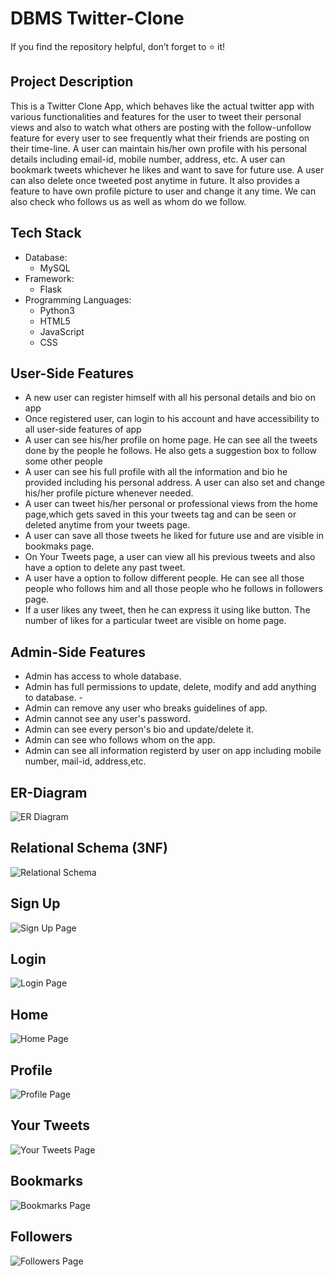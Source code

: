 # DBMS Twitter-Clone

If you find the repository helpful, don’t forget to ⭐ it!

## Project Description
This is a Twitter Clone App, which behaves like the
actual twitter app with various functionalities and features for the user to
tweet their personal views and also to watch what others are posting with
the follow-unfollow feature for every user to see frequently what their
friends are posting on their time-line. A user can maintain his/her own profile 
with his personal details including email-id, mobile number, address, etc.
A user can bookmark tweets whichever he likes and want to save for future use.
A user can also delete once tweeted post anytime in future. It also provides a feature
to have own profile picture to user and change it any time. We can also check who follows us
as well as whom do we follow.

## Tech Stack

- Database: 
  - MySQL
- Framework: 
  - Flask
- Programming Languages: 
  - Python3
  - HTML5
  - JavaScript
  - CSS
  
## User-Side Features
- A new user can register himself with all his personal details and bio on app
- Once registered user, can login to his account and have accessibility to all user-side features of app
- A user can see his/her profile on home page. He can see all the tweets done by the people he follows. He also gets a suggestion box to follow some other people
- A user can see his full profile with all the information and bio he provided including his personal address. A user can also set and change his/her profile picture whenever needed.
- A user can tweet his/her personal or professional views from the home page,which gets saved in this your tweets tag and can be seen or deleted anytime from your tweets page.
- A user can save all those tweets he liked for future use and are visible in bookmaks page.
- On Your Tweets page, a user can view all his previous tweets and also have a option to delete any past tweet.
- A user have a option to follow different people. He can see all those people who follows him and all those people who he follows in followers page.
- If a user likes any tweet, then he can express it using like button. The number of likes for a particular tweet are visible on home page.

## Admin-Side Features
- Admin has access to whole database.
- Admin has full permissions to update, delete, modify and add anything to database. - 
- Admin can remove any user who breaks guidelines of app.
- Admin cannot see any user's password.
- Admin can see every person's bio and update/delete it.
- Admin can see who follows whom on the app.
- Admin can see all information registerd by user on app including mobile number, mail-id, address,etc.


## ER-Diagram
![ER Diagram](/ER/ER.png)
## Relational Schema (3NF)
![Relational Schema](/ER/RS.png)
## Sign Up
![Sign Up Page](/ScreenShots/signup.png)
## Login
![Login Page](/ScreenShots/login.png)
## Home
![Home Page](/ScreenShots/home.png)
## Profile
![Profile Page](/ScreenShots/profile.png)
## Your Tweets
![Your Tweets Page](/ScreenShots/your_tweets.png)
## Bookmarks
![Bookmarks Page](/ScreenShots/bookmarked_tweets.png)
## Followers
![Followers Page](/ScreenShots/followers.png)
